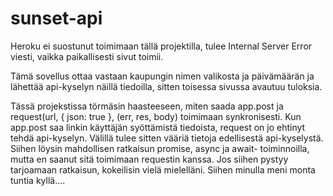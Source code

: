 # sunset-api
Heroku ei suostunut toimimaan tällä projektilla, tulee Internal Server Error viesti, vaikka paikallisesti sivut toimii.

Tämä sovellus ottaa vastaan kaupungin nimen valikosta ja päivämäärän ja lähettää api-kyselyn näillä tiedoilla, sitten toisessa sivussa avautuu tuloksia.

Tässä projekstissa törmäsin haasteeseen, miten saada app.post ja request(url, { json: true }, (err, res, body) toimimaan synkronisesti. Kun app.post saa linkin käyttäjän syöttämistä tiedoista, request on jo ehtinyt tehdä api-kyselyn.  Välillä tulee sitten vääriä tietoja edellisestä api-kyselystä. Siihen löysin mahdollisen ratkaisun promise, async ja await- toiminnoilla, mutta en saanut sitä toimimaan requestin kanssa.
Jos siihen pystyy tarjoamaan ratkaisun, kokeilisin vielä mielelläni. Siihen minulla meni monta tuntia kyllä....
